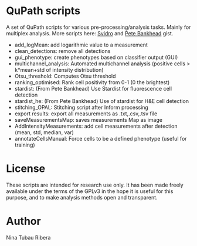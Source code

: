 # QuPath scripts
A set of QuPath scripts for various pre-processing/analysis tasks. Mainly for multiplex analysis. 
More scripts here: [Svidro](https://gist.github.com/Svidro) and [Pete Bankhead](https://gist.github.com/petebankhead) gist.

- add_logMean: add logarithmic value to a measurement
- clean_detections: remove all detections
- gui_phenotype: create phenotypes based on classifier output (GUI)
- multichannel_analysis: Automated multichannel analysis (positive cells > k*mean+std of intensity distribution)
- Otsu_threshold: Computes Otsu threshold 
- ranking_optimised: Rank cell positivity from 0-1 (0 the brightest) 
- stardist: (From Pete Bankhead) Use Stardist for fluorescence cell detection
- stardist_he: (From Pete Bankhead) Use of stardist for H&E cell detection
- stitching_OPAL: Stitching script after Inform processing
- export results: export all measurements as .txt,.csv,.tsv file
- saveMeasurementsMap: saves measurements Map as image
- AddIntensityMeasurements: add cell measurements after detection (mean, std, median, var)
- annotateCellsManual: Force cells to be a defined phenotype (useful for training)

# License

These scripts are intended for research use only. It has been made freely available under the terms of the GPLv3 in the hope it is useful for this purpose, and to make analysis methods open and transparent.

# Author
Nina Tubau Ribera
